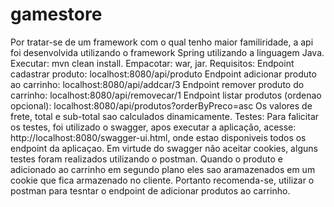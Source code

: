 # gamestore
Por  tratar-se de um framework com o qual tenho maior familiridade, a api foi desenvolvida utilizando o framework Spring utilizando a linguagem Java.
Executar: mvn clean install.
Empacotar: war, jar.
Requisitos: 
Endpoint cadastrar produto: localhost:8080/api/produto
Endpoint adicionar produto ao carrinho: localhost:8080/api/addcar/3
Endpoint remover produto do carrinho: localhost:8080/api/removecar/1
Endpoint listar produtos (ordenao opcional): localhost:8080/api/produtos?orderByPreco=asc
Os valores de frete, total e sub-total sao calculados dinamicamente.
Testes:  Para falicitar os testes, foi utilizado o swagger, apos executar a aplicação, acesse: http://localhost:8080/swagger-ui.html, onde estao disponiveis todos os endpoint da aplicaçao. Em virtude do swagger não aceitar cookies, alguns testes foram realizados utilizando o postman. Quando o produto e adicionado ao carrinho em segundo plano eles sao aramazenados em um cookie que fica armazenado no cliente. Portanto recomenda-se, utilizar o postman para tesntar o endpoint de adicionar produtos ao carrinho.
